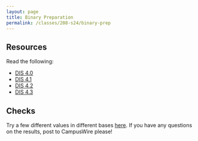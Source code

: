 ```yaml
---
layout: page
title: Binary Preparation
permalink: /classes/208-s24/binary-prep
---
```


<!--

## Overview

## Basic Learning Objectives

## Advanced Learning Objectives
-->

## Resources
Read the following:
* [DIS 4.0](https://diveintosystems.org/book/C4-Binary/index.html)
* [DIS 4.1](https://diveintosystems.org/book/C4-Binary/bases.html)
* [DIS 4.2](https://diveintosystems.org/book/C4-Binary/conversion.html)
* [DIS 4.3](https://diveintosystems.org/book/C4-Binary/signed.html)

## Checks
Try a few different values in different bases [here](http://runestone.cs.swarthmore.edu/DIS_Exercises/section-numdemo.html). If you have any questions on the results, post to CampusWire please!